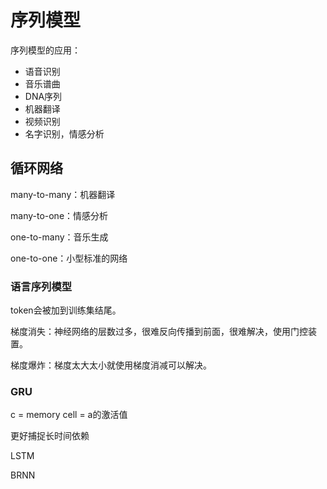 # 序列模型

序列模型的应用：

- 语音识别
- 音乐谱曲
- DNA序列
- 机器翻译
- 视频识别
- 名字识别，情感分析



## 循环网络

many-to-many：机器翻译

many-to-one：情感分析

one-to-many：音乐生成

one-to-one：小型标准的网络



### 语言序列模型

<EOS>token会被加到训练集结尾。

梯度消失：神经网络的层数过多，很难反向传播到前面，很难解决，使用门控装置。

梯度爆炸：梯度太大太小就使用梯度消减可以解决。

### GRU

c = memory cell = a的激活值

更好捕捉长时间依赖



LSTM



BRNN

